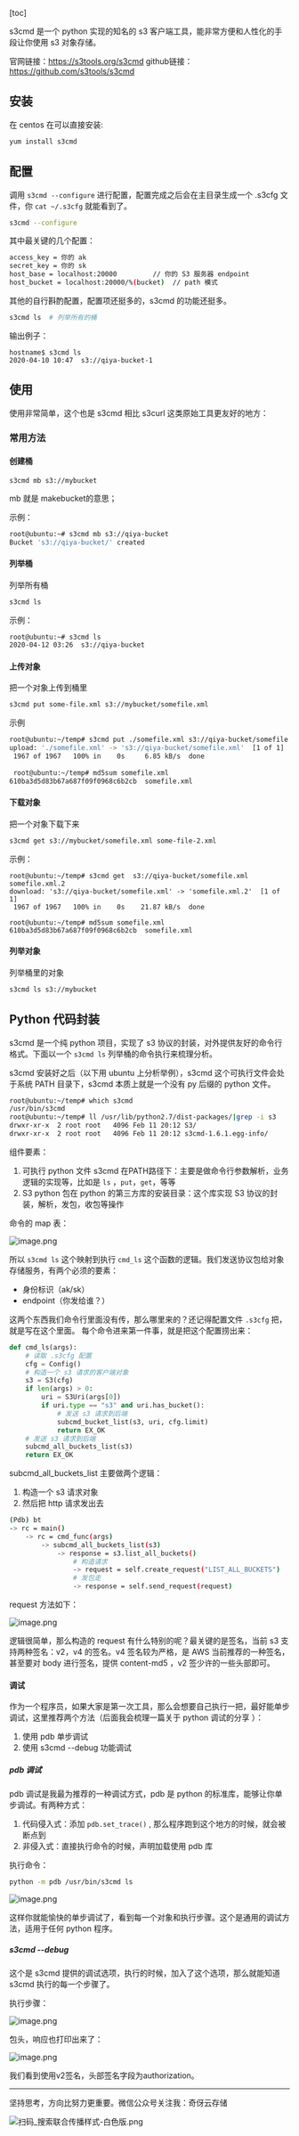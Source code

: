 [toc]

s3cmd 是一个 python 实现的知名的 s3 客户端工具，能非常方便和人性化的手段让你使用 s3 对象存储。

官网链接：https://s3tools.org/s3cmd
github链接：https://github.com/s3tools/s3cmd

## 安装

在 centos 在可以直接安装:

```sh
yum install s3cmd
```

## 配置

调用 `s3cmd --configure` 进行配置，配置完成之后会在主目录生成一个 .s3cfg 文件，你 `cat ~/.s3cfg` 就能看到了。

```sh
s3cmd --configure
```

其中最关键的几个配置：

```sh
access_key = 你的 ak
secret_key = 你的 sk
host_base = localhost:20000         // 你的 S3 服务器 endpoint
host_bucket = localhost:20000/%(bucket)  // path 模式
```

其他的自行斟酌配置，配置项还挺多的，s3cmd 的功能还挺多。

```sh
s3cmd ls  # 列举所有的桶
```

输出例子：

```
hostname$ s3cmd ls 
2020-04-10 10:47  s3://qiya-bucket-1
```

## 使用

使用非常简单，这个也是 s3cmd 相比 s3curl 这类原始工具更友好的地方：

### 常用方法

#### 创建桶

```
s3cmd mb s3://mybucket
```

mb 就是 makebucket的意思；

示例：
```sh
root@ubuntu:~# s3cmd mb s3://qiya-bucket 
Bucket 's3://qiya-bucket/' created
```

#### 列举桶

列举所有桶

```sh
s3cmd ls
```

示例：
```sh
root@ubuntu:~# s3cmd ls
2020-04-12 03:26  s3://qiya-bucket
```

#### 上传对象

把一个对象上传到桶里

```sh
s3cmd put some-file.xml s3://mybucket/somefile.xml
```

示例
```sh
root@ubuntu:~/temp# s3cmd put ./somefile.xml s3://qiya-bucket/somefile.xml
upload: './somefile.xml' -> 's3://qiya-bucket/somefile.xml'  [1 of 1]
 1967 of 1967   100% in    0s     6.85 kB/s  done
 
 root@ubuntu:~/temp# md5sum somefile.xml 
610ba3d5d83b67a687f09f0968c6b2cb  somefile.xml
```

#### 下载对象

把一个对象下载下来

```sh
s3cmd get s3://mybucket/somefile.xml some-file-2.xml
```

示例：
```
root@ubuntu:~/temp# s3cmd get  s3://qiya-bucket/somefile.xml somefile.xml.2
download: 's3://qiya-bucket/somefile.xml' -> 'somefile.xml.2'  [1 of 1]
 1967 of 1967   100% in    0s    21.87 kB/s  done

root@ubuntu:~/temp# md5sum somefile.xml
610ba3d5d83b67a687f09f0968c6b2cb  somefile.xml
```

#### 列举对象

列举桶里的对象

```sh
s3cmd ls s3://mybucket
```

## Python 代码封装

s3cmd 是一个纯 python 项目，实现了 s3 协议的封装，对外提供友好的命令行格式。下面以一个 `s3cmd ls` 列举桶的命令执行来梳理分析。

s3cmd 安装好之后（以下用 ubuntu 上分析举例），s3cmd 这个可执行文件会处于系统 PATH 目录下，s3cmd 本质上就是一个没有 py 后缀的 python 文件。

```sh
root@ubuntu:~/temp# which s3cmd 
/usr/bin/s3cmd
root@ubuntu:~/temp# ll /usr/lib/python2.7/dist-packages/|grep -i s3
drwxr-xr-x  2 root root   4096 Feb 11 20:12 S3/
drwxr-xr-x  2 root root   4096 Feb 11 20:12 s3cmd-1.6.1.egg-info/
```

组件要素：

1. 可执行 python 文件 s3cmd 在PATH路径下：主要是做命令行参数解析，业务逻辑的实现等，比如是 `ls` ，`put`，`get`，等等
2. S3 python 包在 python 的第三方库的安装目录：这个库实现 S3 协议的封装，解析，发包，收包等操作


命令的 map 表：

![image.png](https://upload-images.jianshu.io/upload_images/14414032-b2ec8653ad11d178.png?imageMogr2/auto-orient/strip%7CimageView2/2/w/1240)

所以 `s3cmd ls` 这个映射到执行 `cmd_ls` 这个函数的逻辑。我们发送协议包给对象存储服务，有两个必须的要素：
- 身份标识（ak/sk）
- endpoint（你发给谁？）

这两个东西我们命令行里面没有传，那么哪里来的？还记得配置文件 `.s3cfg` 把，就是写在这个里面。 每个命令进来第一件事，就是把这个配置捞出来：

```python
def cmd_ls(args):
    # 读取 .s3cfg 配置
    cfg = Config()
    # 构造一个 s3 请求的客户端对象
    s3 = S3(cfg)
    if len(args) > 0:
        uri = S3Uri(args[0])
        if uri.type == "s3" and uri.has_bucket():
            # 发送 s3 请求到后端
            subcmd_bucket_list(s3, uri, cfg.limit)
            return EX_OK
    # 发送 s3 请求到后端
    subcmd_all_buckets_list(s3)
    return EX_OK
```

subcmd_all_buckets_list 主要做两个逻辑：
1. 构造一个 s3 请求对象
2. 然后把 http 请求发出去

```bash
(Pdb) bt
-> rc = main()
    -> rc = cmd_func(args)
        -> subcmd_all_buckets_list(s3)
            -> response = s3.list_all_buckets()
                # 构造请求
                -> request = self.create_request("LIST_ALL_BUCKETS")
                # 发包走
                -> response = self.send_request(request)
```

request 方法如下：

![image.png](https://upload-images.jianshu.io/upload_images/14414032-bd5f7f817cf0d700.png?imageMogr2/auto-orient/strip%7CimageView2/2/w/1240)

逻辑很简单，那么构造的 request 有什么特别的呢？最关键的是签名，当前 s3 支持两种签名：v2，v4 的签名。v4 签名较为严格，是 AWS 当前推荐的一种签名，甚至要对 body 进行签名，提供 content-md5 ，v2 签少许的一些头部即可。 

#### 调试

作为一个程序员，如果大家是第一次工具，那么会想要自己执行一把，最好能单步调试，这里推荐两个方法（后面我会梳理一篇关于 python 调试的分享 ）：

1. 使用 pdb 单步调试
2. 使用 s3cmd --debug 功能调试

##### pdb 调试

pdb 调试是我最为推荐的一种调试方式，pdb 是 python 的标准库，能够让你单步调试。有两种方式：

1. 代码侵入式：添加 `pdb.set_trace()` ,  那么程序跑到这个地方的时候，就会被断点到
2. 非侵入式：直接执行命令的时候，声明加载使用 pdb 库

执行命令：
```sh
python -m pdb /usr/bin/s3cmd ls
```
![image.png](https://upload-images.jianshu.io/upload_images/14414032-0bbddf079ce88ec9.png?imageMogr2/auto-orient/strip%7CimageView2/2/w/1240)

这样你就能愉快的单步调试了，看到每一个对象和执行步骤。这个是通用的调试方法，适用于任何 python 程序。

##### s3cmd --debug

这个是 s3cmd 提供的调试选项，执行的时候，加入了这个选项，那么就能知道 s3cmd 执行的每一个步骤了。

执行步骤：

![image.png](https://upload-images.jianshu.io/upload_images/14414032-ab8c86387b8b2829.png?imageMogr2/auto-orient/strip%7CimageView2/2/w/1240)

包头，响应也打印出来了：

![image.png](https://upload-images.jianshu.io/upload_images/14414032-1f0b1876dec36be1.png?imageMogr2/auto-orient/strip%7CimageView2/2/w/1240)

我们看到使用v2签名，头部签名字段为authorization。

---
坚持思考，方向比努力更重要。微信公众号关注我：奇伢云存储

![扫码_搜索联合传播样式-白色版.png](https://upload-images.jianshu.io/upload_images/14414032-1c5fafa645a08a53.png?imageMogr2/auto-orient/strip%7CimageView2/2/w/1240)
